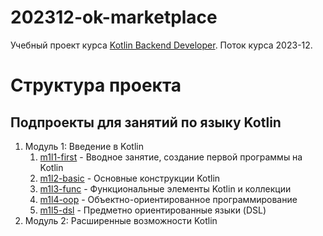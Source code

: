 # 202312-ok-marketplace

Учебный проект курса
[Kotlin Backend Developer](https://otus.ru/lessons/kotlin/).
Поток курса 2023-12.

# Структура проекта

## Подпроекты для занятий по языку Kotlin

1. Модуль 1: Введение в Kotlin
   1. [m1l1-first](./m1l1-first) - Вводное занятие, создание первой программы на Kotlin
   2. [m1l2-basic](./m1l2-basis) - Основные конструкции Kotlin
   3. [m1l3-func](./m1l3-functions-collections) - Функциональные элементы Kotlin и коллекции
   4. [m1l4-oop](./m1l4-oop) - Объектно-ориентированное программирование
   5. [m1l5-dsl](./m1l5-dsl) - Предметно ориентированные языки (DSL)
2. Модуль 2: Расширенные возможности Kotlin

